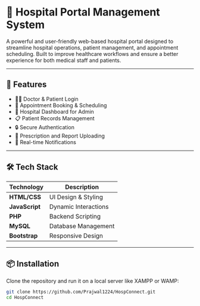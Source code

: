 # 🏥 Hospital Portal Management System

A powerful and user-friendly web-based hospital portal designed to streamline hospital operations, patient management, and appointment scheduling. Built to improve healthcare workflows and ensure a better experience for both medical staff and patients.

---

## 🚀 Features

- 🧑‍⚕️ Doctor & Patient Login
- 📅 Appointment Booking & Scheduling
- 🏥 Hospital Dashboard for Admin
- 📋 Patient Records Management
- 🔒 Secure Authentication
- 💊 Prescription and Report Uploading
- 📧 Real-time Notifications

---

## 🛠️ Tech Stack

| Technology | Description |
|------------|-------------|
| **HTML/CSS** | UI Design & Styling |
| **JavaScript** | Dynamic Interactions |
| **PHP** | Backend Scripting |
| **MySQL** | Database Management |
| **Bootstrap** | Responsive Design |

---

## 📦 Installation

Clone the repository and run it on a local server like XAMPP or WAMP:

```bash
git clone https://github.com/Prajwal1224/HospConnect.git
cd HospConnect
